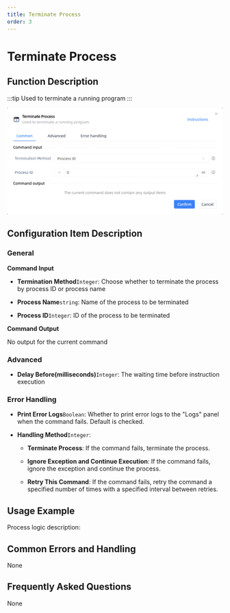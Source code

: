 ```yaml
---
title: Terminate Process
order: 3
---
```


# Terminate Process

## Function Description

:::tip 
Used to terminate a running program
:::

![Terminate Process](../../assets/Terminate%20Process_command.png)

## Configuration Item Description

### General

**Command Input**

- **Termination Method**`Integer`: Choose whether to terminate the process by process ID or process name

- **Process Name**`string`: Name of the process to be terminated

- **Process ID**`Integer`: ID of the process to be terminated


**Command Output**

No output for the current command

### Advanced

- **Delay Before(milliseconds)**`Integer`: The waiting time before instruction execution

### Error Handling

- **Print Error Logs**`Boolean`: Whether to print error logs to the "Logs" panel when the command fails. Default is checked. 

- **Handling Method**`Integer`:

    - **Terminate Process**: If the command fails, terminate the process.

    - **Ignore Exception and Continue Execution**: If the command fails, ignore the exception and continue the process.

    - **Retry This Command**: If the command fails, retry the command a specified number of times with a specified interval between retries.

## Usage Example

Process logic description:

## Common Errors and Handling

None

## Frequently Asked Questions

None

